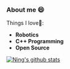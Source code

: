 ### About me 😄

Things I love🔭:

- **Robotics**
- **C++ Programming**
- **Open Source**

<!--
**sweetquiet/sweetquiet** is a ✨ _special_ ✨ repository because its `README.md` (this file) appears on your GitHub profile.

Here are some ideas to get you started:

- 🔭 I’m currently working on ...
- 🌱 I’m currently learning ...
- 👯 I’m looking to collaborate on ...
- 🤔 I’m looking for help with ...
- 💬 Ask me about ...
- 📫 How to reach me: ...
- 😄 Pronouns: ...
- ⚡ Fun fact: ...
-->

[![Ning's github stats](https://github-readme-stats.vercel.app/api?username=sweetquiet&show_icons=true&theme=vue)](https://github.com/anuraghazra/github-readme-stats)
